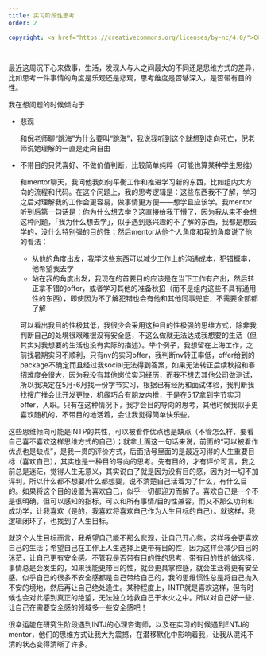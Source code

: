 ```yaml
---
title: 实习阶段性思考
order: 2

copyright: <a href="https://creativecommons.org/licenses/by-nc/4.0/">CC BY-NC 4.0协议</a>

---
```


最近这周沉下心来做事，生活，发现人与人之间最大的不同还是思维方式的差异，比如思考一件事情的角度是乐观还是悲观，思考维度是否够深入，是否带有目的性。

我在想问题的时候倾向于

- 悲观

  和倪老师聊“跳海”为什么要叫“跳海”，我说我听到这个就想到走向死亡，倪老师说她理解的一直是走向自由

- 不带目的只凭喜好、不做价值判断，比较简单纯粹（可能也算某种学生思维）

  和mentor聊天，我问他我如何平衡工作和推进学习新的东西，比如组内大方向的流程和代码。在这个问题上，我的思考逻辑是：这些东西我不了解，学习之后对理解我的工作会更容易，做事情更方便——想学且应该学。我mentor听到后第一句话是：你为什么想去学？这直接给我干懵了，因为我从来不会想这种问题，「我为什么想去学」，似乎遇到感兴趣的不了解的东西，我都是想去学的，没什么特别强的目的性；然后mentor从他个人角度和我的角度说了他的看法：

  - 从他的角度出发，我学这些东西可以减少工作上的沟通成本，犯错概率，他希望我去学
  - 站在我的角度出发，我现在的首要目的应该是在当下工作有产出，然后转正拿不错的offer，或者学习其他的准备秋招（而不是组内这些不具有通用性的东西），即使因为不了解犯错也会有他和其他同事兜底，不需要全部都了解

  可以看出我目的性极其低，我很少会采用这种目的性极强的思维方式，除非我判断自己的处境很艰难很没有安全感，不这么做就无法达成我想要的生活（但其实对我想要的生活也没有实际的描述）。举个例子，我想留在上海工作，之前找暑期实习不顺利，只有nv的实习offer，我判断nv转正率低，offer给到的package不确定而且经过我social无法得到答案，如果无法转正后续秋招和春招难度会很大，因为我没有其他岗位实习经历，而我不想去其他公司做测试，所以我决定在5月-6月找一份字节实习，根据已有经历和面试体验，我判断我找搜广推会比开发更快，机缘巧合有朋友内推，于是在5.17拿到字节实习offer，入职。只有在这种情况下，我才会目的导向的思考，其他时候我似乎更喜欢随机的，不带目的地活着，会让我觉得简单快乐些。

这些思维倾向可能是INTP的共性，可以被看作优点也是缺点（不管怎么样，要看自己喜不喜欢这样思维方式的自己）；就拿上面这一句话来说，前面的“可以被看作优点也是缺点”，是我一贯的评价方式，后面括号里面的是最近习得的人生重要目标（喜欢自己），其实也是一种目的导向的思考。先有目的，才有评价可言，我之前总是迷茫，觉得人生无意义，其实说白了就是因为没有目的感，因为对一切不加评判，所以什么都不想要/什么都想要，说不清楚自己活着为了什么，有什么目的。如果将这个目的设置为喜欢自己，似乎一切都迎刃而解了。喜欢自己是一个不是很明确，但可以感知的指标，可以和所有事情/目的性兼容，而又不那么功利和成功学，让我喜欢（是的，我喜欢将喜欢自己作为人生目标的自己）。就这样，我逻辑闭环了，也找到了人生目标。

就这个人生目标而言，我希望自己能不那么悲观，让自己开心些，这样我会更喜欢自己的生活；希望自己在工作上人生选择上更带有目的性，因为这样会减少自己的迷茫，让自己更有安全感。不管我是否带有目的性的思考，带有目的性的做选择，事情总是会发生的，如果我能更带目的性，就会更具掌控感，就会生活得更有安全感。似乎自己的很多不安全感都是自己带给自己的，我的思维惯性总是将自己抛入不安的境地，然后再让自己绝处逢生。某种程度上，INTP就是喜欢这样，但有时候也会对此感到真正的绝望，无法独立地救自己于水火之中。所以对自己好一些，让自己在需要安全感的领域多一些安全感吧！

很幸运能在研究生阶段遇到INTJ的心理咨询师，以及在实习的时候遇到ENTJ的mentor，他们的思维方式让我大为震撼，在潜移默化中影响着我，让我从混沌不清的状态变得清晰了许多。
